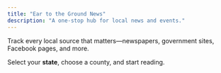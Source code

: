 ```yaml
---
title: "Ear to the Ground News"
description: "A one‑stop hub for local news and events."
---
```


Track every local source that matters—newspapers, government sites, Facebook pages, and more.  

Select your **state**, choose a county, and start reading.

